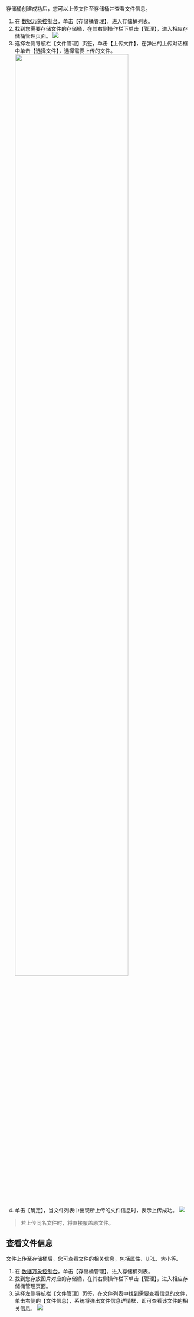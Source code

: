 
存储桶创建成功后，您可以上传文件至存储桶并查看文件信息。
1. 在 [数据万象控制台](https://console.cloud.tencent.com/ci)，单击【存储桶管理】，进入存储桶列表。
2. 找到您需要存储文件的存储桶，在其右侧操作栏下单击【管理】，进入相应存储桶管理页面。
![](https://main.qcloudimg.com/raw/f9f99bcb81b1b7014e6ee5672e68dad5.png)
3. 选择左侧导航栏【文件管理】页签，单击【上传文件】，在弹出的上传对话框中单击【选择文件】，选择需要上传的文件。
<img src="https://main.qcloudimg.com/raw/7a594033465888185f5ce844ce0f5236.png" width="80%"></img>
4. 单击【确定】，当文件列表中出现所上传的文件信息时，表示上传成功。
![](https://main.qcloudimg.com/raw/ab7c66f56b99a23ffda69d3517f993e7.png)
>若上传同名文件时，将直接覆盖原文件。


## 查看文件信息
文件上传至存储桶后，您可查看文件的相关信息，包括属性、URL、大小等。

1. 在 [数据万象控制台](https://console.cloud.tencent.com/ci)，单击【存储桶管理】，进入存储桶列表。
2. 找到您存放图片对应的存储桶，在其右侧操作栏下单击【管理】，进入相应存储桶管理页面。
3. 选择左侧导航栏【文件管理】页签，在文件列表中找到需要查看信息的文件，单击右侧的【文件信息】，系统将弹出文件信息详情框，即可查看该文件的相关信息。
![](https://main.qcloudimg.com/raw/309d817a10c7fb0477ab4102e08f12df.png)
